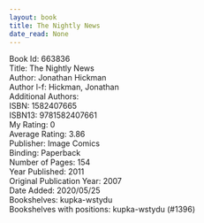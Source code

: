 ```yaml
---
layout: book
title: The Nightly News
date_read: None
---
```


Book Id: 663836<br />
Title: The Nightly News<br />
Author: Jonathan Hickman<br />
Author l-f: Hickman, Jonathan<br />
Additional Authors: <br />
ISBN: 1582407665<br />
ISBN13: 9781582407661<br />
My Rating: 0<br />
Average Rating: 3.86<br />
Publisher: Image Comics<br />
Binding: Paperback<br />
Number of Pages: 154<br />
Year Published: 2011<br />
Original Publication Year: 2007<br />
Date Added: 2020/05/25<br />
Bookshelves: kupka-wstydu<br />
Bookshelves with positions: kupka-wstydu (#1396)<br />

